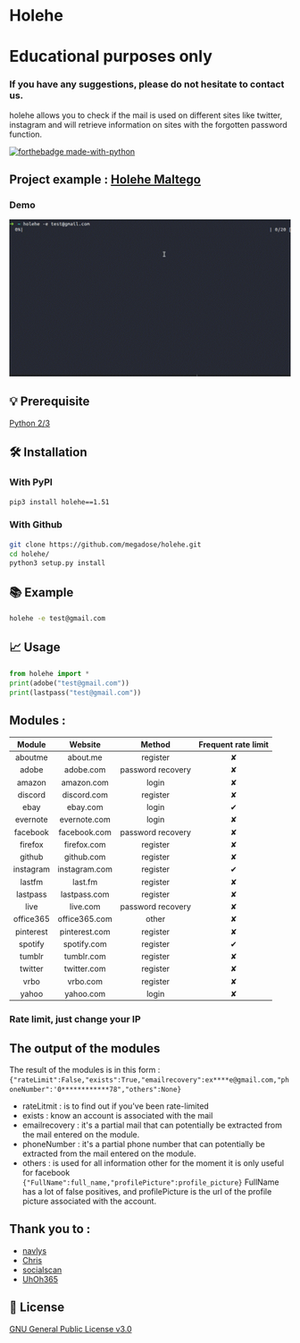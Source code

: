 # Holehe

# Educational purposes only

### If you have any suggestions, please do not hesitate to contact us. 

holehe allows you to check if the mail is used on different sites like twitter, instagram and will retrieve information on sites with the forgotten password function.

[![forthebadge made-with-python](http://ForTheBadge.com/images/badges/made-with-python.svg)](https://www.python.org/)

## Project example : [Holehe Maltego](https://github.com/megadose/holehe-maltego)

### Demo

![](https://github.com/megadose/gif-demo/raw/master/holehe-demo.gif)

## 💡 Prerequisite

   [Python 2/3](https://www.python.org/downloads/release/python-370/)

## 🛠️ Installation

### With PyPI

```pip3 install holehe==1.51```

### With Github

```bash
git clone https://github.com/megadose/holehe.git
cd holehe/
python3 setup.py install
```

## 📚 Example

```bash
holehe -e test@gmail.com
```

## 📈 Usage

```python
from holehe import *
print(adobe("test@gmail.com"))
print(lastpass("test@gmail.com"))
```

## Modules :

|  Module   |    Website    |      Method       | Frequent rate limit |
| :-------: | :-----------: | :---------------: | :-----------------: |
|  aboutme  |   about.me    |     register      |          ✘          |
|   adobe   |   adobe.com   | password recovery |          ✘          |
|  amazon   |  amazon.com   |       login       |          ✘          |
|  discord  |  discord.com  |     register      |          ✘          |
|   ebay    |   ebay.com    |       login       |          ✔          |
| evernote  | evernote.com  |       login       |          ✘          |
| facebook  | facebook.com  | password recovery |          ✘          |
|  firefox  |  firefox.com  |     register      |          ✘          |
|  github   |  github.com   |     register      |          ✘          |
| instagram | instagram.com |     register      |          ✔          |
|  lastfm   |    last.fm    |     register      |          ✘          |
| lastpass  | lastpass.com  |     register      |          ✘          |
|   live    |   live.com    | password recovery |          ✘          |
| office365 | office365.com |       other       |          ✘          |
| pinterest | pinterest.com |     register      |          ✘          |
|  spotify  |  spotify.com  |     register      |          ✔          |
|  tumblr   |  tumblr.com   |     register      |          ✘          |
|  twitter  |  twitter.com  |     register      |          ✘          |
|   vrbo    |   vrbo.com    |     register      |          ✘          |
|   yahoo   |   yahoo.com   |       login       |          ✘          |

### Rate limit, just change your IP

## The output of the modules

The result of the modules is in this form : `` {"rateLimit":False,"exists":True,"emailrecovery":ex****e@gmail.com,"phoneNumber":'0************78","others":None}``

- rateLitmit : is to find out if you've been rate-limited
- exists : know an account is associated with the mail
- emailrecovery : it's a partial mail that can potentially be extracted from the mail entered on the module.
- phoneNumber : it's a partial phone number that can potentially be extracted from the mail entered on the module.
- others : is used for all information other for the moment it is only useful for facebook ``{"FullName":full_name,"profilePicture":profile_picture}`` FullName has a lot of false positives, and profilePicture is the url of the profile picture associated with the account.

## Thank you to :

- [ navlys ](https://twitter.com/navlys_/)
- [Chris](https://twitter.com/chris_kirsch)
- [socialscan](https://pypi.org/project/socialscan/)
- [UhOh365](https://github.com/Raikia/UhOh365)

## 📝 License

[GNU General Public License v3.0](https://www.gnu.org/licenses/gpl-3.0.fr.html)
